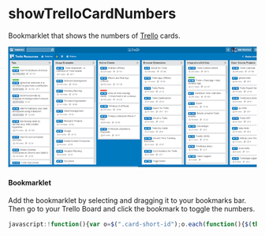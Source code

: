 # showTrelloCardNumbers
Bookmarklet that shows the numbers of [Trello](http://trello.com/) cards.

![Numbered card sample](numbered-screenshot.png)

#### Bookmarklet
Add the bookmarklet by selecting and dragging it to your bookmarks bar. Then go to your Trello Board and click the bookmark to toggle the numbers.

```javascript
javascript:!function(){var o=$(".card-short-id");o.each(function(){$(this).text($(this).text().replace("#", ""))});o.hasClass("hide")?o.removeClass("hide").css({"font-weight":"normal","font-size":".8em","margin-right":"5px",padding:"2.3px 6px",background:$("body").css("background-color"),"border-radius":"10px",color:"#f6f6f6"}):o.addClass("hide")}();
```